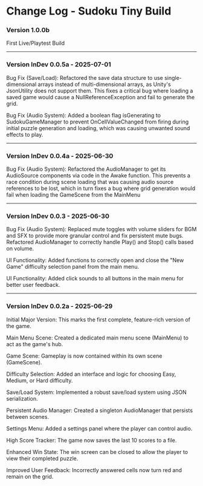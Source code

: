 # Change Log - Sudoku Tiny Build

### Version 1.0.0b

First Live/Playtest Build

---

### Version InDev 0.0.5a - 2025-07-01

Bug Fix (Save/Load): Refactored the save data structure to use single-dimensional arrays instead of multi-dimensional arrays, as Unity's JsonUtility does not support them. This fixes a critical bug where loading a saved game would cause a NullReferenceException and fail to generate the grid.

Bug Fix (Audio System): Added a boolean flag isGenerating to SudokuGameManager to prevent OnCellValueChanged from firing during initial puzzle generation and loading, which was causing unwanted sound effects to play.

---

### Version InDev 0.0.4a - 2025-06-30

Bug Fix (Audio System): Refactored the AudioManager to get its AudioSource components via code in the Awake function. This prevents a race condition during scene loading that was causing audio source references to be lost, which in turn fixes a bug where grid generation would fail when loading the GameScene from the MainMenu

---

### Version InDev 0.0.3 - 2025-06-30

Bug Fix (Audio System): Replaced mute toggles with volume sliders for BGM and SFX to provide more granular control and fix persistent mute bugs. Refactored AudioManager to correctly handle Play() and Stop() calls based on volume.

UI Functionality: Added functions to correctly open and close the "New Game" difficulty selection panel from the main menu.

UI Functionality: Added click sounds to all buttons in the main menu for better user feedback.

---

### Version InDev 0.0.2a - 2025-06-29

Initial Major Version: This marks the first complete, feature-rich version of the game.

Main Menu Scene: Created a dedicated main menu scene (MainMenu) to act as the game's hub.

Game Scene: Gameplay is now contained within its own scene (GameScene).

Difficulty Selection: Added an interface and logic for choosing Easy, Medium, or Hard difficulty.

Save/Load System: Implemented a robust save/load system using JSON serialization.

Persistent Audio Manager: Created a singleton AudioManager that persists between scenes.

Settings Menu: Added a settings panel where the player can control audio.

High Score Tracker: The game now saves the last 10 scores to a file.

Enhanced Win State: The win screen can be closed to allow the player to view their completed puzzle.

Improved User Feedback: Incorrectly answered cells now turn red and remain on the grid.
